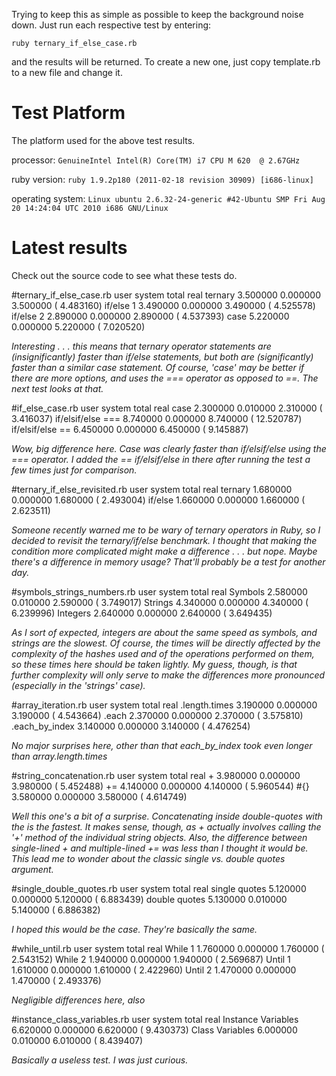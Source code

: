 Trying to keep this as simple as possible to keep the background noise down.  Just run each respective test by entering:

`ruby ternary_if_else_case.rb`

and the results will be returned.  To create a new one, just copy template.rb to a new file and change it.

Test Platform
=============
The platform used for the above test results.

processor: `GenuineIntel Intel(R) Core(TM) i7 CPU M 620  @ 2.67GHz`

ruby version: `ruby 1.9.2p180 (2011-02-18 revision 30909) [i686-linux]`

operating system: `Linux ubuntu 2.6.32-24-generic #42-Ubuntu SMP Fri Aug 20 14:24:04 UTC 2010 i686 GNU/Linux`


Latest results
==============
Check out the source code to see what these tests do.

#ternary_if_else_case.rb
                      user     system      total        real
    ternary       3.500000   0.000000   3.500000 (  4.483160)
    if/else 1     3.490000   0.000000   3.490000 (  4.525578)
    if/else 2     2.890000   0.000000   2.890000 (  4.537393)
    case          5.220000   0.000000   5.220000 (  7.020520)

*Interesting . . . this means that ternary operator statements are (insignificantly) faster than if/else statements, but both are (significantly) faster than a similar case statement.  Of course, 'case' may be better if there are more options, and uses the === operator as opposed to ==.  The next test looks at that.*

#if_else_case.rb
                            user     system      total        real
    case                2.300000   0.010000   2.310000 (  3.416037)
    if/elsif/else ===   8.740000   0.000000   8.740000 ( 12.520787)
    if/elsif/else ==    6.450000   0.000000   6.450000 (  9.145887)

*Wow, big difference here.  Case was clearly faster than if/elsif/else using the === operator. I added the == if/elsif/else in there after running the test a few times just for comparison.*

#ternary_if_else_revisited.rb
                  user     system      total        real
    ternary   1.680000   0.000000   1.680000 (  2.493004)
    if/else   1.660000   0.000000   1.660000 (  2.623511)

*Someone recently warned me to be wary of ternary operators in Ruby, so I decided to revisit the ternary/if/else benchmark.  I thought that making the condition more complicated might make a difference . . . but nope.  Maybe there's a difference in memory usage?  That'll probably be a test for another day.*
  
#symbols_strings_numbers.rb
                   user     system      total        real
    Symbols    2.580000   0.010000   2.590000 (  3.749017)
    Strings    4.340000   0.000000   4.340000 (  6.239996)
    Integers   2.640000   0.000000   2.640000 (  3.649435)

*As I sort of expected, integers are about the same speed as symbols, and strings are the slowest.  Of course, the times will be directly affected by the complexity of the hashes used and of the operations performed on them, so these times here should be taken lightly.  My guess, though, is that further complexity will only serve to make the differences more pronounced (especially in the 'strings' case).*

#array_iteration.rb
                         user     system      total        real
    .length.times    3.190000   0.000000   3.190000 (  4.543664)
    .each            2.370000   0.000000   2.370000 (  3.575810)
    .each_by_index   3.140000   0.000000   3.140000 (  4.476254)

*No major surprises here, other than that each_by_index took even longer than array.length.times*

#string_concatenation.rb
              user     system      total        real
    +     3.980000   0.000000   3.980000 (  5.452488)
    +=    4.140000   0.000000   4.140000 (  5.960544)
    #{}   3.580000   0.000000   3.580000 (  4.614749)

*Well this one's a bit of a surprise.  Concatenating inside double-quotes with the is the fastest.  It makes sense, though, as + actually involves calling the '+' method of the individual string objects.  Also, the difference between single-lined + and multiple-lined += was less than I thought it would be.  This lead me to wonder about the classic single vs. double quotes argument.*

#single_double_quotes.rb
                        user     system      total        real
    single quotes   5.120000   0.000000   5.120000 (  6.883439)
    double quotes   5.130000   0.010000   5.140000 (  6.886382)

*I hoped this would be the case.  They're basically the same.*

#while_until.rb
                  user     system      total        real
    While 1   1.760000   0.000000   1.760000 (  2.543152)
    While 2   1.940000   0.000000   1.940000 (  2.569687)
    Until 1   1.610000   0.000000   1.610000 (  2.422960)
    Until 2   1.470000   0.000000   1.470000 (  2.493376)

*Negligible differences here, also*

#instance_class_variables.rb
                             user     system      total        real
    Instance Variables   6.620000   0.000000   6.620000 (  9.430373)
    Class Variables      6.000000   0.010000   6.010000 (  8.439407)

*Basically a useless test.  I was just curious.*
